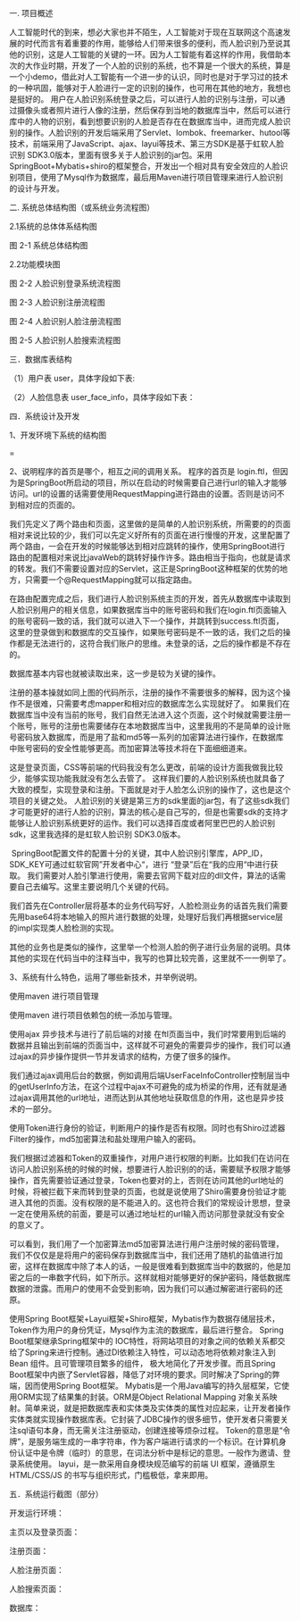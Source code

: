 一.	项目概述

人工智能时代的到来，想必大家也并不陌生，人工智能对于现在互联网这个高速发展的时代而言有着重要的作用，能够给人们带来很多的便利，而人脸识别乃至说其他的识别，这是人工智能的关键的一环。因为人工智能有着这样的作用，我借助本次的大作业时期，开发了一个人脸的识别的系统，也不算是一个很大的系统，算是一个小demo，借此对人工智能有一个进一步的认识，同时也是对于学习过的技术的一种巩固，能够对于人脸进行一定的识别的操作，也可用在其他的地方，我想也是挺好的。
用户在人脸识别系统登录之后，可以进行人脸的识别与注册，可以通过摄像头或者照片进行人像的注册，然后保存到当地的数据库当中，然后可以进行库中的人物的识别，看到想要识别的人脸是否存在在数据库当中，进而完成人脸识别的操作。人脸识别的开发后端采用了Servlet、lombok、freemarker、hutool等技术，前端采用了JavaScript、ajax、layui等技术、第三方SDK是基于虹软人脸识别 SDK3.0版本，里面有很多关于人脸识别的jar包。采用SpringBoot+Mybatis+shiro的框架整合，开发出一个相对具有安全效应的人脸识别项目，使用了Mysql作为数据库，最后用Maven进行项目管理来进行人脸识别的设计与开发。



二.	系统总体结构图（或系统业务流程图）

2.1系统的总体体系结构图

                

图 2-1 系统总体结构图








2.2功能模块图



图 2-2 人脸识别登录系统流程图
       
















     	        

图 2-3 人脸识别注册流程图

            	    

图 2-4 人脸识别人脸注册流程图



图 2-5  人脸识别人脸搜索流程图


三．数据库表结构

（1）用户表 user，具体字段如下表:




（2）人脸信息表 user_face_info，具体字段如下表：












四．系统设计及开发

1、开发环境下系统的结构图

=



2、说明程序的首页是哪个，相互之间的调用关系。
程序的首页是 login.ftl，但因为是SpringBoot所启动的项目，所以在启动的时候需要自己进行url的输入才能够访问。url的设置的话需要使用RequestMapping进行路由的设置。否则是访问不到相对应的页面的。

我们先定义了两个路由和页面，这里做的是简单的人脸识别系统，所需要的的页面相对来说比较的少，我们可以先定义好所有的页面在进行慢慢的开发，这里配置了两个路由，一会在开发的时候能够达到相对应跳转的操作，使用SpringBoot进行路由的配置相对来说比javaWeb的跳转好操作许多。路由相当于指向，也就是请求的转发。我们不需要设置对应的Servlet，这正是SpringBoot这种框架的优势的地方，只需要一个@RequestMapping就可以指定路由。


在路由配置完成之后，我们进行人脸识别系统主页的开发，首先从数据库中读取到人脸识别用户的相关信息，如果数据库当中的账号密码和我们在login.ftl页面输入的账号密码一致的话，我们就可以进入下一个操作，并跳转到success.ftl页面，这里的登录做到和数据库的交互操作，如果账号密码是不一致的话，我们之后的操作都是无法进行的，这符合我们账户的思维。未登录的话，之后的操作都是不存在的。

数据库基本内容也就被读取出来，这一步是较为关键的操作。


注册的基本操就如同上图的代码所示，注册的操作不需要很多的解释，因为这个操作不是很难，只需要考虑mapper和相对应的数据库怎么实现就好了。
如果我们在数据库当中没有当前的账号，我们自然无法进入这个页面，这个时候就需要注册一个账号，账号的注册也需要储存在本地数据库当中，这里我用的不是简单的设计账号密码放入数据库，而是用了盐和md5等一系列的加密算法进行操作，在数据库中账号密码的安全性能够更高。而加密算法等技术将在下面细细道来。

这是登录页面，CSS等前端的代码我没有怎么更改，前端的设计方面我做我比较少，能够实现功能我就没有怎么去管了。
这样我们要的人脸识别系统也就具备了大致的模型，实现登录和注册。下面就是对于人脸怎么识别的操作了，这也是这个项目的关键之处。
人脸识别的关键是第三方的sdk里面的jar包，有了这些sdk我们才可能更好的进行人脸的识别，算法的核心是自己写的，但是也需要sdk的支持才能够让人脸识别系统更好的运作。我们可以选择百度或者阿里巴巴的人脸识别sdk，这里我选择的是虹软人脸识别 SDK3.0版本。


 SpringBoot配置文件的配置十分的关键，其中人脸识别引擎库，APP_ID，SDK_KEY可通过虹软官网”开发者中心“，进行 “登录”后在“我的应用“中进行获取。
我们需要对人脸引擎进行使用，需要去官网下载对应的dll文件，算法的话需要自己去编写。这里主要说明几个关键的代码。

我们首先在Controller层将基本的业务代码写好，人脸检测业务的话首先我们需要先用base64将本地输入的照片进行数据的处理，处理好后我们再根据service层的impl实现类人脸检测的实现。

其他的业务也是类似的操作，这里举一个检测人脸的例子进行业务层的说明。具体其他的实现在代码当中的注释当中，我写的也算比较完善，这里就不一一例举了。






3、系统有什么特色，运用了哪些新技术，并举例说明。

使用maven 进行项目管理

使用maven 进行项目依赖包的统一添加与管理。

使用ajax 异步技术与进行了前后端的对接
在ftl页面当中，我们时常要用到后端的数据并且输出到前端的页面当中，这样就不可避免的需要异步的操作，我们可以通过ajax的异步操作提供一节并发请求的结构，方便了很多的操作。





我们通过ajax调用后台的数据，例如调用后端UserFaceInfoController控制层当中的getUserInfo方法，在这个过程中ajax不可避免的成为桥梁的作用，还有就是通过ajax调用其他的url地址，进而达到从其他地址获取信息的作用，这也是异步技术的一部分。


使用Token进行身份的验证，判断用户的操作是否有权限。同时也有Shiro过滤器Filter的操作，md5加密算法和盐处理用户输入的密码。




我们根据过滤器和Token的双重操作，对用户进行权限的判断。比如我们在访问在访问人脸识别系统的时候的时候，想要进行人脸识别的的话，需要赋予权限才能够操作，首先需要验证通过登录，Token也要对的上，否则在访问其他的url地址的时候，将被拦截下来而转到登录的页面，也就是说使用了Shiro需要身份验证才能进入其他的页面。没有权限的是不能进入的。这也符合我们的常规设计思想，登录一定在使用系统的前面，要是可以通过地址栏的url输入而访问那登录就没有安全的意义了。

可以看到，我们用了一个加密算法md5加密算法进行用户注册时候的密码管理，我们不仅仅是是将用户的密码保存到数据库当中，我们还用了随机的盐值进行加密，这样在数据库中除了本人的话，一般是很难看到数据库当中的数据的，他是加密之后的一串数字代码，如下所示。这样就相对能够更好的保护密码，降低数据库数据的泄露。而用户的使用不会受到影响，因为我们可以通过解密进行密码的还原。



使用Spring Boot框架+Layui框架+Shiro框架，Mybatis作为数据存储层技术，Token作为用户的身份凭证，Mysql作为主流的数据库，最后进行整合。 
 Spring Boot框架继承Spring框架中的 IOC特性，将网站项目的对象之间的依赖关系都交给了Spring来进行控制。通过DI依赖注入特性，可以动态地将依赖对象注入到Bean 组件。且可管理项目繁多的组件， 极大地简化了开发步骤。而且Spring Boot框架中内嵌了Servlet容器，降低了对环境的要求。同时解决了Spring的弊端，因而使用Spring Boot框架。
Mybatis是一个用Java编写的持久层框架，它使用ORM实现了结果集的封装。ORM是Object Relational Mapping 对象关系映射。简单来说，就是把数据库表和实体类及实体类的属性对应起来，让开发者操作实体类就实现操作数据库表。它封装了JDBC操作的很多细节，使开发者只需要关注sql语句本身，而无需关注注册驱动，创建连接等烦杂过程。
Token的意思是“令牌”，是服务端生成的一串字符串，作为客户端进行请求的一个标识。在计算机身份认证中是令牌（临时）的意思，在词法分析中是标记的意思。一般作为邀请、登录系统使用。
layui，是一款采用自身模块规范编写的前端 UI 框架，遵循原生 HTML/CSS/JS 的书写与组织形式，门槛极低，拿来即用。




五．系统运行截图（部分）

开发运行环境：




主页以及登录页面：







注册页面：







人脸注册页面：



人脸搜索页面：





数据库：








